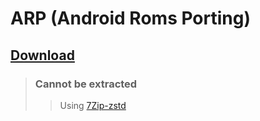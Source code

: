 # ARP (Android Roms Porting)
## [Download](https://koumaza.github.io/android/files)
>### Cannot be extracted
>>Using [7Zip-zstd](https://github.com/mcmilk/7-Zip-zstd)
